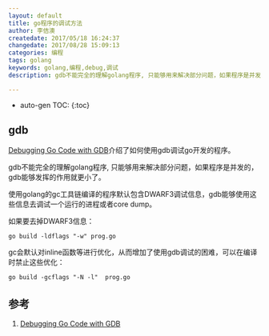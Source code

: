 ```yaml
---
layout: default
title: go程序的调试方法
author: 李佶澳
createdate: 2017/05/18 16:24:37
changedate: 2017/08/28 15:09:13
categories: 编程
tags: golang
keywords: golang,编程,debug,调试
description: gdb不能完全的理解golang程序, 只能够用来解决部分问题，如果程序是并发的

---
```


* auto-gen TOC:
{:toc}

## gdb 

[Debugging Go Code with GDB][1]介绍了如何使用gdb调试go开发的程序。

gdb不能完全的理解golang程序, 只能够用来解决部分问题，如果程序是并发的，gdb能够发挥的作用就更小了。

使用golang的gc工具链编译的程序默认包含DWARF3调试信息，gdb能够使用这些信息去调试一个运行的进程或者core dump。

如果要去掉DWARF3信息：

	go build -ldflags "-w" prog.go

gc会默认对inline函数等进行优化，从而增加了使用gdb调试的困难，可以在编译时禁止这些优化：

	go build -gcflags "-N -l"  prog.go

## 参考

1. [Debugging Go Code with GDB][1]

[1]: https://golang.org/doc/gdb  "Debugging Go Code with GDB" 
